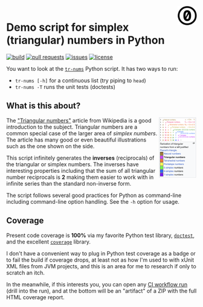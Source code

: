 <a href="./LICENSE.md">
<img src="./images/cc0.svg" alt="Creative Commons 0"
align="right" width="10%" height="auto"/>
</a>

# Demo script for simplex (triangular) numbers in Python

[![build](https://github.com/binkley/python-simplex-numbers/actions/workflows/ci.yml/badge.svg)](https://github.com/binkley/python-simplex-numbers/actions)
[![pull requests](https://img.shields.io/github/issues-pr/binkley/python-simplex-numbers.svg)](https://github.com/binkley/python-simplex-numbers/pulls)
[![issues](https://img.shields.io/github/issues/binkley/python-simplex-numbers.svg)](https://github.com/binkley/python-simplex-numbers/issues/)
[![license](https://img.shields.io/badge/License-CC0_1.0-lightgrey.svg)](https://creativecommons.org/public-domain/cc0/)

You want to look at the [`tr-nums`](./tr-nums) Python script.
It has two ways to run:

- `tr-nums [-h]` for a continuous list (try piping to `head`)
- `tr-nums -T` runs the unit tests (doctests)

## What is this about?

<a href="https://en.wikipedia.org/wiki/Triangular_number)">
<img src="./images/simplex-hierarchy.png"
alt="Simplex number hierarchy from Wikipedia"
align="right" width="20%" height="auto"/>
</a>

The ["Triangular numbers"](https://en.wikipedia.org/wiki/Triangular_number
"One of Pascal's secrets to success") article from Wikipedia is a good
introduction to the subject.
Triangular numbers are a common special case of the larger area of _simplex
numbers_.
The article has many good or even beautiful illustrations such as the one
shown on the side.

This script infinitely generates the **inverses** (reciprocals) of the
triangular or simplex numbers.
The inverses have interesting properties including that the sum of all
triangular number reciprocals is **2** making them easier to work with in
infinite series than the standard non-inverse form.

The script follows several good practices for Python as command-line including
command-line option handling.
See the `-h` option for usage.

## Coverage

Present code coverage is **100%** via my favorite Python test library,
[`doctest`](https://docs.python.org/3/library/doctest.html
"Your dessert topping and floor wax: document example usage that doubles as test cases"),
and the excellent [`coverage`](https://coverage.readthedocs.io/
"Sleep better at night knowing that you didn't forget to test something")
library.

I don't have a convenient way to plug in Python test coverage as a badge or to
fail the build if coverage drops, at least not as how I'm used to with xUnit
XML files from JVM projects, and this is an area for me to research if only to
scratch an itch.

In the meanwhile, if this interests you, you can open any [CI workflow
run](https://github.com/binkley/publishing-pipeline/actions
"The Actions tab on repo page") (drill into the run), and at the bottom will
be an "artifact" of a ZIP with the full HTML coverage report.
